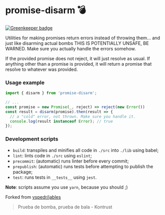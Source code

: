 # promise-disarm :bomb:

[![Greenkeeper badge](https://badges.greenkeeper.io/vspedr/promise-disarm.svg)](https://greenkeeper.io/)

Utilities for making promises return errors instead of throwing them... and just like disarming actual bombs THIS IS POTENTIALLY UNSAFE, BE WARNED. Make sure you actually handle the errors somehow.

If the provided promise does not reject, it will just resolve as usual.
If anything other than a promise is provided, it will return a promise that resolve to whatever was provided.

### Usage example

```js
import { disarm } from 'promise-disarm';

// ...
const promise = new Promise(_, reject) => reject(new Error())
const result = disarm(promise).then(result => {
  // a "cold" error, not thrown. Make sure you handle it.
  console.log(result instanceof Error); // true
});

```

### Development scripts
- `build`: transpiles and minifies all code in `./src` into `./lib` using babel;
- `lint`: lints code in `./src` using `eslint`;
- `precommit`: (automatic) runs linter before every commit;
- `prepublish`: (automatic) runs tests before attempting to publish the package;
- `test`: runs tests in `__tests__` using `jest`.

**Note**: scripts assume you use `yarn`, because you should ;)


Forked from [vspedr/jables](https://github.com/vspedr/jables)

> Prueba de bomba, prueba de bala - Kontrust
